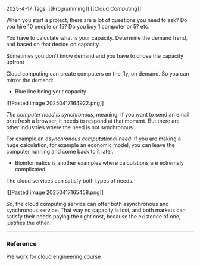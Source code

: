 2025-4-17
Tags: [[Programming]] [[Cloud Computing]]

When you start a project, there are a lot of questions you need to ask? Do you hire 10 people or 15? Do you buy 1 computer or 5? etc.

You have to calculate what is your capacity. Determine the demand trend, and based on that decide on capacity.

Sometimes you don't know demand and you have to chose the capacity upfront

Cloud computing can create computers on the fly, on demand. So you can mirror the demand:
- Blue line being your capacity

![[Pasted image 20250417164922.png]]

*The computer need is synchronous*, meaning: If you want to send an email or refresh a browser, it needs to respond at that moment. But there are other industries where the need is not synchronous

For example an *asynchronous computational need*: If you are making a huge calculation, for example an economic model, you can leave the computer running and come back to it later.  
- Bioinformatics is another examples where calculations are extremely complicated. 

The cloud services can satisfy both types of needs. 

![[Pasted image 20250417165458.png]]

So, the cloud computing service can offer both asynchronous and synchronous service. That way no capacity is lost, and both markets can satisfy their needs paying the right cost, because the existence of one, justifies the other. 



---
### Reference
Pre work for cloud engineering course